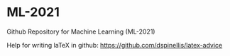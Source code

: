 # ML-2021
Github Repository for Machine Learning (ML-2021)

Help for writing laTeX in github: https://github.com/dspinellis/latex-advice
